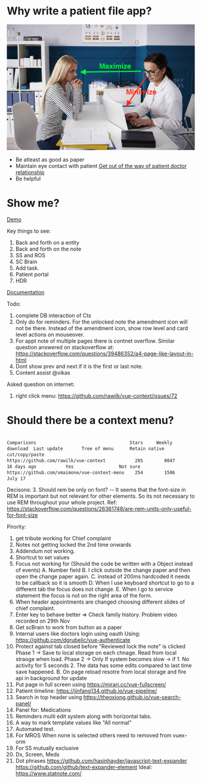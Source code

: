 # Why write a patient file app?

![eye contact](./docs/images/maintain-eye-contact-with-patient.png)

- Be atleast as good as paper
- Maintain eye contact with patient
  [Get out of the way of patient doctor relationship](https://khn.org/news/death-by-a-thousand-clicks/)
- Be helpful

# Show me?

[Demo](http://116.203.134.163/pf/abcd)

Key things to see:

1. Back and forth on a entity
2. Back and forth on the note
3. SS and ROS
4. SC Brain
5. Add task.
6. Patient portal
7. HDR

[Documentation](https://savantcare.github.io)

Todo:

1. complete DB interaction of Cts
2. Only do for reminders. For the unlocked note the amendment icon will not be there. Instead of the amendment icon, show row level and card level actions on mouseover.
3. For appt note of multiple pages there is contnet overflow. Similar question answered on stackoverflow at: https://stackoverflow.com/questions/39486352/a4-page-like-layout-in-html
4. Dont show prev and next if it is the first or last note.
5. Content assist @vikas

Asked question on internet:

1. right click menu: https://github.com/rawilk/vue-context/issues/72

# Should there be a context menu?

```

Comparisons                                   Stars     Weekly download  Last update       Tree of menu      Retain native cut/copy/paste
https://github.com/rawilk/vue-context           205        8047          16 days ago           Yes                 Not sure
https://github.com/vmaimone/vue-context-menu    254        1506            July 17
```

Decisons: 3. Should rem be only on font?
-- It seems that the font-size in REM is important but not relevant for other elements. So its not necessary to use REM throughout your whole project.
Ref: https://stackoverflow.com/questions/26361748/are-rem-units-only-useful-for-font-size

Pirority:

1. get tribute working for Chief complaint
2. Notes not getting locked the 2nd time onwards
3. Addendum not working.
4. Shortcut to set values
5. Focus not working for (Should the code be written with a Object instead of events)
   A. Number field
   B. I click outside the change paper and then open the change paper again.
   C. instead of 200ms hardcoded it needs to be callback so it is smooth
   D. When I use keyboard shortcut to go to a different tab the focus does not change.
   E. When I go to service statement the focus is not on the right area of the form.
6. When header appointments are changed choosing different slides of chief complaint.
7. Enter key to behave better => Check family history. Problem video recorded on 29th Nov
8. Get scBrain to work from button as a paper
9. Internal users like doctors login using oauth Using: https://github.com/dgrubelic/vue-authenticate
10. Protect against tab closed before "Reviewed lock the note" is clicked Phase 1 -> Save to local storage on each chnage. Read from local straoge when load. Phase 2 -> Only If system becomes slow -> if 1. No activity for 5 seconds 2. The data has some edits compared to last time save happened. B. On page reload resotre from local storage and fire api in background for update
11. Put page in full screen using https://mirari.cc/vue-fullscreen/
12. Patient timeline: https://jinfang134.github.io/vue-pipeline/
13. Search in top header using https://theoxiong.github.io/vue-search-panel/
14. Panel for: Medications
15. Reminders multi edit system along with horizontal tabs.
16. A way to mark template values like "All normal"
17. Automated test.
18. For MROS When none is selected others need to removed from vuex-orm
19. For SS mutually exclusive
20. Dx, Screen, Meds
21. Dot phrases
    https://github.com/hasinhayder/javascript-text-expander
    https://github.com/github/text-expander-element
    Ideal: https://www.statnote.com/
